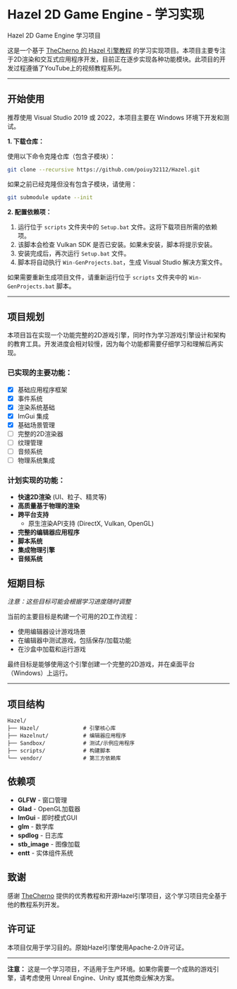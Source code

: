 # Hazel 2D Game Engine - 学习实现

Hazel 2D Game Engine 学习项目

这是一个基于 [TheCherno 的 Hazel 引擎教程](https://github.com/TheCherno/Hazel) 的学习实现项目。本项目主要专注于2D渲染和交互式应用程序开发，目前正在逐步实现各种功能模块。此项目的开发过程遵循了YouTube上的视频教程系列。

---

## 开始使用

推荐使用 Visual Studio 2019 或 2022，本项目主要在 Windows 环境下开发和测试。

**1. 下载仓库：**

使用以下命令克隆仓库（包含子模块）：
```bash
git clone --recursive https://github.com/poiuy32112/Hazel.git
```

如果之前已经克隆但没有包含子模块，请使用：
```bash
git submodule update --init
```

**2. 配置依赖项：**

1. 运行位于 `scripts` 文件夹中的 `Setup.bat` 文件。这将下载项目所需的依赖项。
2. 该脚本会检查 Vulkan SDK 是否已安装。如果未安装，脚本将提示安装。
3. 安装完成后，再次运行 `Setup.bat` 文件。
4. 脚本将自动执行 `Win-GenProjects.bat`，生成 Visual Studio 解决方案文件。

如果需要重新生成项目文件，请重新运行位于 `scripts` 文件夹中的 `Win-GenProjects.bat` 脚本。

---

## 项目规划

本项目旨在实现一个功能完整的2D游戏引擎，同时作为学习游戏引擎设计和架构的教育工具。开发进度会相对较慢，因为每个功能都需要仔细学习和理解后再实现。

### 已实现的主要功能：

- [x] 基础应用程序框架
- [x] 事件系统
- [x] 渲染系统基础
- [x] ImGui 集成
- [x] 基础场景管理
- [ ] 完整的2D渲染器
- [ ] 纹理管理
- [ ] 音频系统
- [ ] 物理系统集成

### 计划实现的功能：

* **快速2D渲染** (UI、粒子、精灵等)
* **高质量基于物理的渲染**
* **跨平台支持**
  * 原生渲染API支持 (DirectX, Vulkan, OpenGL)
* **完整的编辑器应用程序**
* **脚本系统**
* **集成物理引擎**
* **音频系统**

## 短期目标

_注意：这些目标可能会根据学习进度随时调整_

当前的主要目标是构建一个可用的2D工作流程：

* 使用编辑器设计游戏场景
* 在编辑器中测试游戏，包括保存/加载功能
* 在沙盒中加载和运行游戏

最终目标是能够使用这个引擎创建一个完整的2D游戏，并在桌面平台（Windows）上运行。

---

## 项目结构

```
Hazel/
├── Hazel/              # 引擎核心库
├── Hazelnut/           # 编辑器应用程序
├── Sandbox/            # 测试/示例应用程序
├── scripts/            # 构建脚本
└── vendor/             # 第三方依赖库
```

## 依赖项

- **GLFW** - 窗口管理
- **Glad** - OpenGL加载器
- **ImGui** - 即时模式GUI
- **glm** - 数学库
- **spdlog** - 日志库
- **stb_image** - 图像加载
- **entt** - 实体组件系统

## 致谢

感谢 [TheCherno](https://github.com/TheCherno) 提供的优秀教程和开源Hazel引擎项目，这个学习项目完全基于他的教程系列开发。

## 许可证

本项目仅用于学习目的。原始Hazel引擎使用Apache-2.0许可证。

---

**注意：** 这是一个学习项目，不适用于生产环境。如果你需要一个成熟的游戏引擎，请考虑使用 Unreal Engine、Unity 或其他商业解决方案。